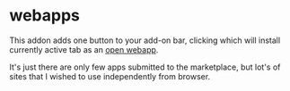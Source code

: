 # webapps

This addon adds one button to your add-on bar, clicking which will install
currently active tab as an [open webapp](https://marketplace.mozilla.org/).


It's just there are only few apps submitted to the marketplace, but lot's of
sites that I wished to use independently from browser.
